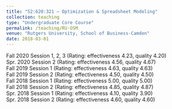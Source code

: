 ```yaml
---
title: "52:620:321 – Optimization & Spreadsheet Modeling"
collection: teaching
type: "Undergraduate Core Course"
permalink: /teaching/RU-OSM
venue: "Rutgers University, School of Business-Camden"
date: 2018-03-01
---
```


Fall 2020 Session 1, 2, 3 (Rating: effectiveness 4.23, quality 4.20)   
Spr. 2020 Session 2 (Rating: effectiveness 4.56, quality 4.67)   
Fall 2019 Session 1 (Rating: effectiveness 4.63, quality 4.63)   
Fall 2019 Session 2 (Rating: effectiveness 4.50, quality 4.50)   
Fall 2018 Session 1 (Rating: effectiveness 5.00, quality 5.00)                     
Fall 2018 Session 2 (Rating: effectiveness 4.85, quality 4.87)   
Spr. 2018 Session 1 (Rating: effectiveness 4.10, quality 3.90)   
Spr. 2018 Session 2 (Rating: effectiveness 4.60, quality 4.60)   
